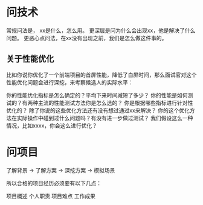 


# 问技术
常规问法是，
xx是什么，怎么用。
更深层是问为什么会出现xx，他是解决了什么问题。
更恶心点问法，在xx没有出现之前，我们是怎么做这件事的。


## 关于性能优化
比如你说你优化了一个前端项目的首屏性能，降低了白屏时间，那么面试官对这个性能优化问题会进行深挖，来考察候选人的实际水平：

你的性能优化指标是怎么确定的？平均下来时间减短了多少？
你的性能是如何测试的？有两种主流的性能测试方法你是怎么选的？
你是根据哪些指标进行针对性优化的？
除了你说的这些优化方法还有没有想过通过xx来解决？
你的这个优化方法在实际操作中碰到过什么问题吗？有没有进一步做过测试？
我们假设这么一种情况，比如xxxx，你会这么进行优化？



# 问项目
了解背景 -> 了解方案 -> 深挖方案 -> 模拟场景


所以合格的项目经历必须要有以下几点：

项目概述
个人职责
项目难点
工作成果